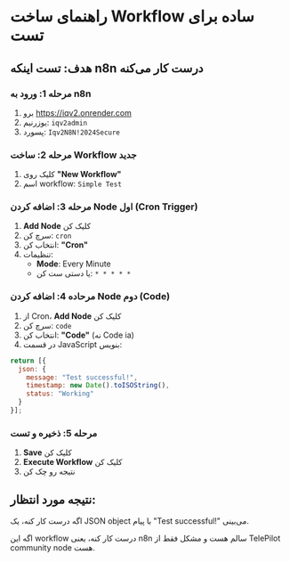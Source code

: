 # راهنمای ساخت Workflow ساده برای تست

## هدف: تست اینکه n8n درست کار می‌کنه

### مرحله 1: ورود به n8n
1. برو https://iqv2.onrender.com
2. یوزرنیم: `iqv2admin`
3. پسورد: `Iqv2N8N!2024Secure`

### مرحله 2: ساخت Workflow جدید
1. کلیک روی **"New Workflow"**
2. اسم workflow: `Simple Test`

### مرحله 3: اضافه کردن Node اول (Cron Trigger)
1. **Add Node** کلیک کن
2. سرچ کن: `cron`
3. انتخاب کن: **"Cron"**
4. تنظیمات:
   - **Mode**: Every Minute
   - یا دستی ست کن: `* * * * *`

### مرحاده 4: اضافه کردن Node دوم (Code)
1. از Cron، **Add Node** کلیک کن
2. سرچ کن: `code`
3. انتخاب کن: **"Code"** (نه Code ia)
4. در قسمت JavaScript بنویس:
```javascript
return [{
  json: {
    message: "Test successful!",
    timestamp: new Date().toISOString(),
    status: "Working"
  }
}];
```

### مرحله 5: ذخیره و تست
1. **Save** کلیک کن
2. **Execute Workflow** کلیک کن
3. نتیجه رو چک کن

## نتیجه مورد انتظار:
اگه درست کار کنه، یک JSON object با پیام "Test successful!" می‌بینی.

اگه این workflow درست کار کنه، یعنی n8n سالم هست و مشکل فقط از TelePilot community node هست.